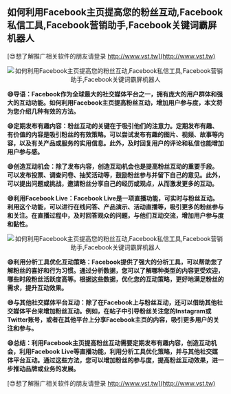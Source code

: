 ## **如何利用Facebook主页提高您的粉丝互动,Facebook私信工具,Facebook营销助手,Facebook关键词霸屏机器人**

[😍想了解推广相关软件的朋友请登录 http://www.vst.tw](http://www.vst.tw)

 <center><img src="https://vst.tw/MP4/tuiguang/png/5.png" alt="如何利用Facebook主页提高您的粉丝互动,Facebook私信工具,Facebook营销助手,Facebook关键词霸屏机器人"></center>

**😄导语：Facebook作为全球最大的社交媒体平台之一，拥有庞大的用户群体和强大的互动功能。如何利用Facebook主页提高粉丝互动，增加用户参与度，本文将为您介绍几种有效的方法。**

**😄定期发布有趣内容：粉丝互动的关键在于吸引他们的注意力。定期发布有趣、有价值的内容是吸引粉丝的有效策略。可以尝试发布有趣的图片、视频、故事等内容，以及有关产品或服务的实用信息。此外，及时回复用户的评论和私信也能增加用户参与感。**

**😄创造互动机会：除了发布内容，创造互动机会也是提高粉丝互动的重要手段。可以发布投票、调查问卷、抽奖活动等，鼓励粉丝参与并留下自己的意见。此外，可以提出问题或挑战，邀请粉丝分享自己的经历或观点，从而激发更多的互动。**

**😄利用Facebook Live：Facebook Live是一项直播功能，可实时与粉丝互动。利用这个功能，可以进行在线问答、产品演示、活动直播等，吸引更多的粉丝参与和关注。在直播过程中，及时回答观众的问题，与他们互动交流，增加用户参与度和黏性。**

 <center><img src="https://vst.tw/MP4/tuiguang/png/6.png" alt="如何利用Facebook主页提高您的粉丝互动,Facebook私信工具,Facebook营销助手,Facebook关键词霸屏机器人"></center>

**😄利用分析工具优化互动策略：Facebook提供了强大的分析工具，可以帮助您了解粉丝的喜好和行为习惯。通过分析数据，您可以了解哪种类型的内容更受欢迎，哪些时段粉丝活跃度高等。根据这些数据，优化您的互动策略，更好地满足粉丝的需求，提升互动效果。**

**😄与其他社交媒体平台互动：除了在Facebook上与粉丝互动，还可以借助其他社交媒体平台来增加粉丝互动。例如，在帖子中引导粉丝关注您的Instagram或Twitter账号，或者在其他平台上分享Facebook主页的内容，吸引更多用户的关注和参与。**

**😄总结：利用Facebook主页提高粉丝互动需要定期发布有趣内容，创造互动机会，利用Facebook Live等直播功能，利用分析工具优化策略，并与其他社交媒体平台互动。通过这些方法，您可以增加粉丝的参与度，提高粉丝互动效果，进一步推动品牌或业务的发展。**

[😍想了解推广相关软件的朋友请登录 http://www.vst.tw](http://www.vst.tw)



